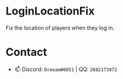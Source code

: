 # LoginLocationFix

Fix the location of players when they log in.

# Contact

- 📫 Discord: `Dreeam#0851` | QQ: `2682173972`